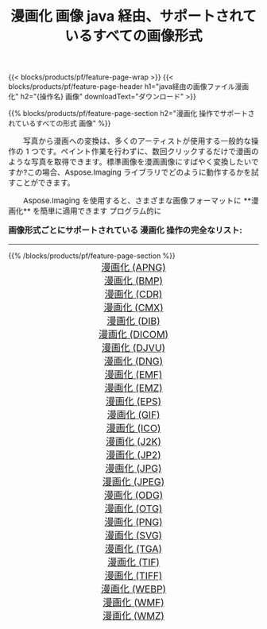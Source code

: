 ﻿---
title: 漫画化 画像 java 経由、サポートされているすべての画像形式 
weight: 3920
url: /ja/java/cartoonify/ 
lang: ja
langdirlevel: 2
locales: zh-hans,ja,it,ru,de,es,fr,nl,id,lt,pl,pt,vi,tr,ko,zh-hant,ar,hi,th,sv,cs,uk,he
description: Aspose.Imaging を使用すると、java 経由で簡単に 漫画化 イメージを作成できます
---

{{< blocks/products/pf/feature-page-wrap >}}
{{< blocks/products/pf/feature-page-header h1="java経由の画像ファイル漫画化" h2="{操作名} 画像" downloadText="ダウンロード" >}}


{{% blocks/products/pf/feature-page-section  h2="漫画化 操作でサポートされているすべての形式 画像" %}}
<p align="justify" style="text-indent:2em;font-size:15px;">
写真から漫画への変換は、多くのアーティストが使用する一般的な操作の 1 つです。ペイント作業を行わずに、数回クリックするだけで漫画のような写真を取得できます。標準画像を漫画画像にすばやく変換したいですか?この場合、Aspose.Imaging ライブラリでどのように動作するかを試すことができます。
</p>
<p align="justify" style="text-indent:2em;font-size:15px;">
Aspose.Imaging を使用すると、さまざまな画像フォーマットに **漫画化** を簡単に適用できます プログラム的に
</p>
<h3 style="margin-top:16px;">
画像形式ごとにサポートされている 漫画化 操作の完全なリスト:
</h3>
<hr/>
{{% /blocks/products/pf/feature-page-section %}}
<div class="container-fluid productfamilypage bg-gray">
    <div class="convertypes bg-gray agp-content section">
        <div class="container">
		<div class="row other-converters" style="gap: 10px;font-size: 19px;text-align:center;">
		    <div class='col-md-3 other-converter remove-lp remove-rp'><a href="/imaging/ja/java/cartoonify/apng/" style="padding:15px;">漫画化 (APNG)</a></div><div class='col-md-3 other-converter remove-lp remove-rp'><a href="/imaging/ja/java/cartoonify/bmp/" style="padding:15px;">漫画化 (BMP)</a></div><div class='col-md-3 other-converter remove-lp remove-rp'><a href="/imaging/ja/java/cartoonify/cdr/" style="padding:15px;">漫画化 (CDR)</a></div><div class='col-md-3 other-converter remove-lp remove-rp'><a href="/imaging/ja/java/cartoonify/cmx/" style="padding:15px;">漫画化 (CMX)</a></div><div class='col-md-3 other-converter remove-lp remove-rp'><a href="/imaging/ja/java/cartoonify/dib/" style="padding:15px;">漫画化 (DIB)</a></div><div class='col-md-3 other-converter remove-lp remove-rp'><a href="/imaging/ja/java/cartoonify/dicom/" style="padding:15px;">漫画化 (DICOM)</a></div><div class='col-md-3 other-converter remove-lp remove-rp'><a href="/imaging/ja/java/cartoonify/djvu/" style="padding:15px;">漫画化 (DJVU)</a></div><div class='col-md-3 other-converter remove-lp remove-rp'><a href="/imaging/ja/java/cartoonify/dng/" style="padding:15px;">漫画化 (DNG)</a></div><div class='col-md-3 other-converter remove-lp remove-rp'><a href="/imaging/ja/java/cartoonify/emf/" style="padding:15px;">漫画化 (EMF)</a></div><div class='col-md-3 other-converter remove-lp remove-rp'><a href="/imaging/ja/java/cartoonify/emz/" style="padding:15px;">漫画化 (EMZ)</a></div><div class='col-md-3 other-converter remove-lp remove-rp'><a href="/imaging/ja/java/cartoonify/eps/" style="padding:15px;">漫画化 (EPS)</a></div><div class='col-md-3 other-converter remove-lp remove-rp'><a href="/imaging/ja/java/cartoonify/gif/" style="padding:15px;">漫画化 (GIF)</a></div><div class='col-md-3 other-converter remove-lp remove-rp'><a href="/imaging/ja/java/cartoonify/ico/" style="padding:15px;">漫画化 (ICO)</a></div><div class='col-md-3 other-converter remove-lp remove-rp'><a href="/imaging/ja/java/cartoonify/j2k/" style="padding:15px;">漫画化 (J2K)</a></div><div class='col-md-3 other-converter remove-lp remove-rp'><a href="/imaging/ja/java/cartoonify/jp2/" style="padding:15px;">漫画化 (JP2)</a></div><div class='col-md-3 other-converter remove-lp remove-rp'><a href="/imaging/ja/java/cartoonify/jpg/" style="padding:15px;">漫画化 (JPG)</a></div><div class='col-md-3 other-converter remove-lp remove-rp'><a href="/imaging/ja/java/cartoonify/jpeg/" style="padding:15px;">漫画化 (JPEG)</a></div><div class='col-md-3 other-converter remove-lp remove-rp'><a href="/imaging/ja/java/cartoonify/odg/" style="padding:15px;">漫画化 (ODG)</a></div><div class='col-md-3 other-converter remove-lp remove-rp'><a href="/imaging/ja/java/cartoonify/otg/" style="padding:15px;">漫画化 (OTG)</a></div><div class='col-md-3 other-converter remove-lp remove-rp'><a href="/imaging/ja/java/cartoonify/png/" style="padding:15px;">漫画化 (PNG)</a></div><div class='col-md-3 other-converter remove-lp remove-rp'><a href="/imaging/ja/java/cartoonify/svg/" style="padding:15px;">漫画化 (SVG)</a></div><div class='col-md-3 other-converter remove-lp remove-rp'><a href="/imaging/ja/java/cartoonify/tga/" style="padding:15px;">漫画化 (TGA)</a></div><div class='col-md-3 other-converter remove-lp remove-rp'><a href="/imaging/ja/java/cartoonify/tif/" style="padding:15px;">漫画化 (TIF)</a></div><div class='col-md-3 other-converter remove-lp remove-rp'><a href="/imaging/ja/java/cartoonify/tiff/" style="padding:15px;">漫画化 (TIFF)</a></div><div class='col-md-3 other-converter remove-lp remove-rp'><a href="/imaging/ja/java/cartoonify/webp/" style="padding:15px;">漫画化 (WEBP)</a></div><div class='col-md-3 other-converter remove-lp remove-rp'><a href="/imaging/ja/java/cartoonify/wmf/" style="padding:15px;">漫画化 (WMF)</a></div><div class='col-md-3 other-converter remove-lp remove-rp'><a href="/imaging/ja/java/cartoonify/wmz/" style="padding:15px;">漫画化 (WMZ)</a></div>
                </div>
        </div>
    </div>
</div>
<br/>
